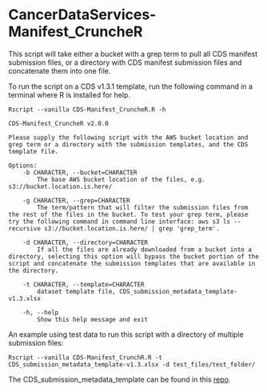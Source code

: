 # CancerDataServices-Manifest_CruncheR
This script will take either a bucket with a grep term to pull all CDS manifest submission files, or a directory with CDS manifest submission files and concatenate them into one file.

To run the script on a CDS v1.3.1 template, run the following command in a terminal where R is installed for help.

```Rscript --vanilla CDS-Manifest_CruncheR.R -h```

```
CDS-Manifest_CruncheR v2.0.0

Please supply the following script with the AWS bucket location and grep term or a directory with the submission templates, and the CDS template file.

Options:
	-b CHARACTER, --bucket=CHARACTER
		The base AWS bucket location of the files, e.g. s3://bucket.location.is.here/

	-g CHARACTER, --grep=CHARACTER
		The term/pattern that will filter the submission files from the rest of the files in the bucket. To test your grep term, please try the following command in command line interface: aws s3 ls --recursive s3://bucket.location.is.here/ | grep 'grep_term'.

	-d CHARACTER, --directory=CHARACTER
		If all the files are already downloaded from a bucket into a directory, selecting this option will bypass the bucket portion of the script and concatenate the submission templates that are available in the directory.

	-t CHARACTER, --template=CHARACTER
		dataset template file, CDS_submission_metadata_template-v1.3.xlsx

	-h, --help
		Show this help message and exit
```

An example using test data to run this script with a directory of multiple submission files:

```
Rscript --vanilla CDS-Manifest_CrunchR.R -t CDS_submission_metadata_template-v1.3.xlsx -d test_files/test_folder/
```

The CDS_submission_metadata_template can be found in this [repo](https://github.com/CBIIT/CancerDataServices-SubmissionValidationR).
